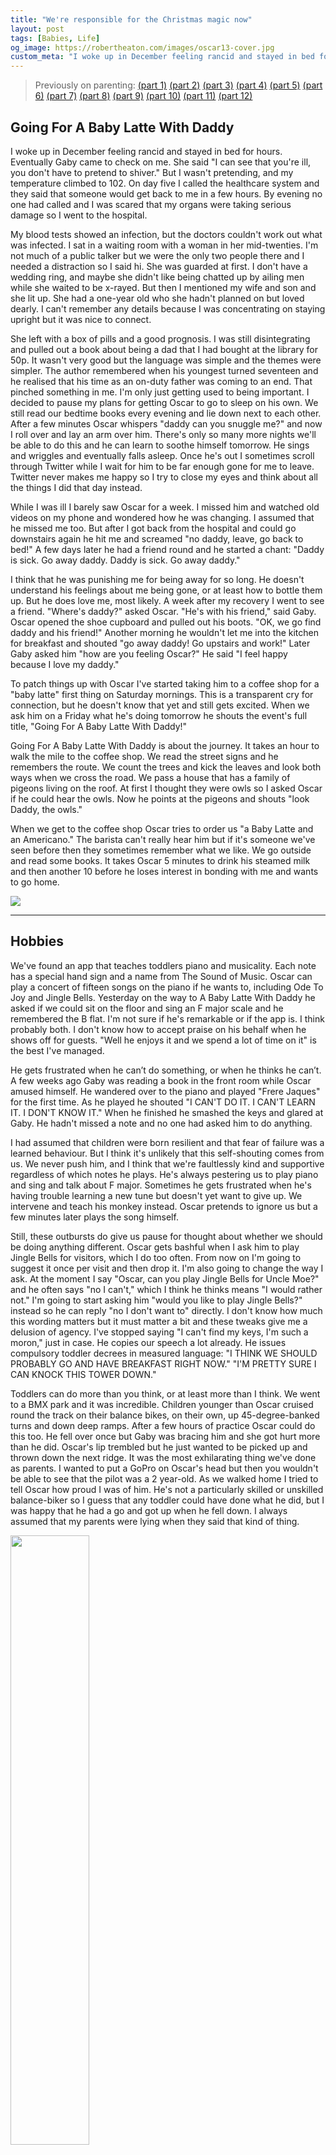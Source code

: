 ```yaml
---
title: "We're responsible for the Christmas magic now"
layout: post
tags: [Babies, Life]
og_image: https://robertheaton.com/images/oscar13-cover.jpg
custom_meta: "I woke up in December feeling rancid and stayed in bed for hours. Eventually Gaby came to check on me."
---
```

> Previously on parenting:
> [(part 1)](/2019/06/17/childbirth-a-fathers-eye-view/)
> [(part 2)](/2019/06/30/1-month-of-parenthood/)
> [(part 3)](/2019/08/25/parenthood-3-oscar-heaton-quarterly-baby-review/)
> [(part 4)](/2019/10/10/parenthood-4-untitled-potato-portrait/)
> [(part 5)](/2020/01/06/parenthood-5-great-cement-ideas-that-will-make-your-partner-happy/)
> [(part 6)](/2020/03/02/parenthood-6-re-rolling-the-dice/)
> [(part 7)](/2020/05/13/parenthood-7-the-coronavirus-and-happy-birthday-edition/)
> [(part 8)](/married-with-kids/)
> [(part 9)](/all-your-friends-are-weirdos-too/)
> [(part 10)](/another-family-without-a-backstory/)
> [(part 11)](/height-2-10-occupation-baby/)
> [(part 12)](/theyll-have-to-do/)

## Going For A Baby Latte With Daddy

I woke up in December feeling rancid and stayed in bed for hours. Eventually Gaby came to check on me. She said "I can see that you're ill, you don't have to pretend to shiver." But I wasn't pretending, and my temperature climbed to 102. On day five I called the healthcare system and they said that someone would get back to me in a few hours. By evening no one had called and I was scared that my organs were taking serious damage so I went to the hospital.

My blood tests showed an infection, but the doctors couldn't work out what was infected. I sat in a waiting room with a woman in her mid-twenties. I'm not much of a public talker but we were the only two people there and I needed a distraction so I said hi. She was guarded at first. I don't have a wedding ring, and maybe she didn't like being chatted up by ailing men while she waited to be x-rayed. But then I mentioned my wife and son and she lit up. She had a one-year old who she hadn't planned on but loved dearly. I can't remember any details because I was concentrating on staying upright but it was nice to connect.

She left with a box of pills and a good prognosis. I was still disintegrating and pulled out a book about being a dad that I had bought at the library for 50p. It wasn't very good but the language was simple and the themes were simpler. The author remembered when his youngest turned seventeen and he realised that his time as an on-duty father was coming to an end. That pinched something in me. I'm only just getting used to being important. I decided to pause my plans for getting Oscar to go to sleep on his own. We still read our bedtime books every evening and lie down next to each other. After a few minutes Oscar whispers "daddy can you snuggle me?" and now I roll over and lay an arm over him. There's only so many more nights we'll be able to do this and he can learn to soothe himself tomorrow. He sings and wriggles and eventually falls asleep. Once he's out I sometimes scroll through Twitter while I wait for him to be far enough gone for me to leave. Twitter never makes me happy so I try to close my eyes and think about all the things I did that day instead.

While I was ill I barely saw Oscar for a week. I missed him and watched old videos on my phone and wondered how he was changing. I assumed that he missed me too. But after I got back from the hospital and could go downstairs again he hit me and screamed "no daddy, leave, go back to bed!" A few days later he had a friend round and he started a chant: "Daddy is sick. Go away daddy. Daddy is sick. Go away daddy."

I think that he was punishing me for being away for so long. He doesn't understand his feelings about me being gone, or at least how to bottle them up. But he does love me, most likely. A week after my recovery I went to see a friend. "Where's daddy?" asked Oscar. "He's with his friend," said Gaby. Oscar opened the shoe cupboard and pulled out his boots. "OK, we go find daddy and his friend!" Another morning he wouldn't let me into the kitchen for breakfast and shouted "go away daddy! Go upstairs and work!" Later Gaby asked him "how are you feeling Oscar?" He said "I feel happy because I love my daddy."

To patch things up with Oscar I've started taking him to a coffee shop for a "baby latte" first thing on Saturday mornings. This is a transparent cry for connection, but he doesn't know that yet and still gets excited. When we ask him on a Friday what he's doing tomorrow he shouts the event's full title, "Going For A Baby Latte With Daddy!"

Going For A Baby Latte With Daddy is about the journey. It takes an hour to walk the mile to the coffee shop. We read the street signs and he remembers the route. We count the trees and kick the leaves and look both ways when we cross the road. We pass a house that has a family of pigeons living on the roof. At first I thought they were owls so I asked Oscar if he could hear the owls. Now he points at the pigeons and shouts "look Daddy, the owls."

When we get to the coffee shop Oscar tries to order us "a Baby Latte and an Americano." The barista can't really hear him but if it's someone we've seen before then they sometimes remember what we like. We go outside and read some books. It takes Oscar 5 minutes to drink his steamed milk and then another 10 before he loses interest in bonding with me and wants to go home.

<img src="/images/oscar13-cover.jpg" />

----

## Hobbies

We've found an app that teaches toddlers piano and musicality. Each note has a special hand sign and a name from The Sound of Music. Oscar can play a concert of fifteen songs on the piano if he wants to, including Ode To Joy and Jingle Bells. Yesterday on the way to A Baby Latte With Daddy he asked if we could sit on the floor and sing an F major scale and he remembered the B flat. I'm not sure if he's remarkable or if the app is. I think probably both. I don't know how to accept praise on his behalf when he shows off for guests. "Well he enjoys it and we spend a lot of time on it" is the best I've managed.

He gets frustrated when he can’t do something, or when he thinks he can’t. A few weeks ago Gaby was reading a book in the front room while Oscar amused himself. He wandered over to the piano and played "Frere Jaques" for the first time. As he played he shouted "I CAN'T DO IT. I CAN'T LEARN IT. I DON'T KNOW IT." When he finished he smashed the keys and glared at Gaby. He hadn't missed a note and no one had asked him to do anything.

I had assumed that children were born resilient and that fear of failure was a learned behaviour. But I think it's unlikely that this self-shouting comes from us. We never push him, and I think that we're faultlessly kind and supportive regardless of which notes he plays. He's always pestering us to play piano and sing and talk about F major. Sometimes he gets frustrated when he's having trouble learning a new tune but doesn't yet want to give up. We intervene and teach his monkey instead. Oscar pretends to ignore us but a few minutes later plays the song himself.

Still, these outbursts do give us pause for thought about whether we should be doing anything different. Oscar gets bashful when I ask him to play Jingle Bells for visitors, which I do too often. From now on I'm going to suggest it once per visit and then drop it. I'm also going to change the way I ask. At the moment I say "Oscar, can you play Jingle Bells for Uncle Moe?" and he often says "no I can't," which I think he thinks means "I would rather not." I'm going to start asking him "would you like to play Jingle Bells?" instead so he can reply "no I don't want to" directly. I don't know how much this wording matters but it must matter a bit and these tweaks give me a delusion of agency. I've stopped saying "I can't find my keys, I'm such a moron," just in case. He copies our speech a lot already. He issues compulsory toddler decrees in measured language: "I THINK WE SHOULD PROBABLY GO AND HAVE BREAKFAST RIGHT NOW." "I'M PRETTY SURE I CAN KNOCK THIS TOWER DOWN."

Toddlers can do more than you think, or at least more than I think. We went to a BMX park and it was incredible. Children younger than Oscar cruised round the track on their balance bikes, on their own, up 45-degree-banked turns and down deep ramps. After a few hours of practice Oscar could do this too. He fell over once but Gaby was bracing him and she got hurt more than he did. Oscar's lip trembled but he just wanted to be picked up and thrown down the next ridge. It was the most exhilarating thing we've done as parents. I wanted to put a GoPro on Oscar's head but then you wouldn't be able to see that the pilot was a 2 year-old. As we walked home I tried to tell Oscar how proud I was of him. He's not a particularly skilled or unskilled balance-biker so I guess that any toddler could have done what he did, but I was happy that he had a go and got up when he fell down. I always assumed that my parents were lying when they said that kind of thing.

<img src="/images/oscar13-bike.png" width="50%" />

We've been playing more chess and have been learning how to set up the pieces. Oscar usually gets it half-right. He uses the chess set as a vehicle for dorky jokes. We start by lining up the pawns, and sometimes he assembles them on the fourth or fifth rank while giggling wildly. "I'm putting the pawns on a silly row!" Yes that's very funny son, but could you please put them in front of the rooks and show off properly for the camera?

----

## Sophie is my best friend

Regular readers will recall that a wonderful nanny called Francesca has been looking after Oscar and his best friend Sophie for two days a week. Francesca has gone back to her home country for a few months, and while she's away we're splitting her days with Sophie's parents. We met Sophie and her parents a year ago at a parent meetup that Gaby organised in the depths of lockdown when we felt sad and cold and alone, and we've since become great friends.

Sophie likes me, so when she arrives at our house I take off her boots and get a firm cuddle. At first Oscar didn't like it when Sophie hugged me or Gaby. Now he's learning to share us, but he still often starts the day by announcing "I'm not going to share any of my toys." When Sophie tries to pick up a train or read a book he barrels across the room to smack it out of her hand. Some days I don't want to leave them alone in case he pushes her over.

But Oscar also likes Sophie and loves having her around. He struggles with the tension between love and animosity for the same person. Sometimes he gets really angry and malfunctions and collapses in a heap on the floor. Despite this, one evening he announced to me "I'm a duck, you're a goose, Sophie is my best friend." Another day we went to the BMX track and when we got there Oscar said "I feel sad. Because Sophie isn't here." When the red rage lifts Oscar is good at asking Sophie if she would consent to a hug. Sophie is good at saying no, and Oscar is good at respecting her wishes. "Oh OK! Daddy, Sophie said no!"

Sometimes they do play beautifully together, and I hope that the difficult bits aren't too distressing for Sophie. For now I think it's all normal toddler behaviour, but it's still hard to watch. I think Oscar is a beautiful person, but when he gets vicious I lose some respect for him for a few hours, which can't be a helpful way to feel about your two year-old. Gaby says she feels the same, which surprised me.

I've had a lot of practice mediating arguments between Oscar and Sophie, but I don't know how to intervene with other children. I'm not sure what lessons I'm trying to teach my own toddler. It seems reckless to try to teach them to someone else's. I'm also not sure how much responsibility I should take on for the children of new parent friends. We went on a first playdate to the BMX track with one of Oscar's pre-school classmates and his older brother. At one point the other kid's parents were occupied with their 8 year-old. Oscar's friend dragged his scooter to the lip of the steep drop at the start of the track. "Want to ride!" he said. He looked like he was prepared to go it alone if necessary. I wasn't sure what the protocol was, but decided to grip his handlebars and take him on a lap myself.

----

## Monkey business

I see Oscar becoming a little boy. His emotions are starting to resemble reasonable concerns that we can take seriously and engage with. He tells us how he feels, which is good, but then he uses our own principles against us. When we brush his teeth he screams "I feel frustrated, please don't do that, it's not kind!" His teeth need brushing, but if he really doesn't want to go to the park then maybe we should  sometimes consider staying in. If he doesn't want to be cuddled and kissed then we should leave him alone. Maybe he genuinely doesn't want to wear the red shirt and the green shirt is clean and just as warm and there's no harm in letting him win this round.

I have less tolerance for monkey business than Gaby. I'm more likely to snatch things from Oscar when he won't give them back or to haul him upstairs when he won't go to bed. Gaby has been chiding me to only use force when there's an immediate danger or if all reason has failed. I'm grateful that she does this because I think she's right and it must be hard work to keep reminding me in tense situations. It's normal and not my fault that Oscar snatches from Sophie, but it's still good hygiene for us to model ourselves the behaviour that we'd like from him.

Spending all day debating with a toddler is exhausting. How do we judge when negotiations have irretrievably broken down? What should we do if he's ripping a leaf off a house plant? What if he's got a loose grip on a poorly-sealed, large bag of walnuts? What if we're late for pre-school, but they don't mind and we don't have any early meetings to get back for? What if he has a phone? What if he has a phone and is standing next to a toilet? I'm not trying to treat Oscar how I would an adult, but where possible I would like to treat him how I would an eight-year old. I don't think it's good for him to feel too powerful, but it's also not good for him to feel powerless. Sometimes you have to be willing to let the walnuts spill, even if you saw it coming and could have prevented it. I find this a difficult habit to change because I just want us to execute our plans as efficiently as we used to.

Some of my child-curious friends worry whether they'd be able to unconditionally love a child if they didn't get on together. I didn't think about this before we had Oscar, and now that we have him I worry that my affection might be contingent on him being so easy to love, for now. Calm down man! Take the love and run! On the first business day of 2022 I went for a walk and saw a ten-year old in school uniform clinging to his front door and screaming "daddy I hate it, please don't make me go daddy." What would I do? I wondered. The time for daddy to listen and understand was yesterday or tonight. Daddy wasn't shouting back but he was in a suit and tie and probably had a big presentation in an hour.

## Division of labour

Gaby looks after Oscar more than I do because I have dreams and health problems. She says that her Oscar bucket is nearly infinite. Mine only comfortably holds half a day, sometimes less, sometimes more.

But I know all our routines, I know where everything is, I have phone numbers for all our childcare. If Gaby went out for the day then I could execute a fun and stimulating day on my own. If she went away for a week then I'd be tired but fine. If she went away for a quarter for some reason then things might start to fall apart.

Gaby does the vast majority of our planning and research. She found out when we needed to start brushing Oscar's teeth; she noticed when his teeth were stained where we hadn't brushed enough; she thinks about hobbies that he might enjoy; she looks into strategies to help regulate his aggression towards his friends; she found out when he starts school and when we should start looking into how it works.

She realised that we're responsible for the Christmas magic now. 2020 was our first Christmas in our own home and it was dismal. We had just moved in, COVID restrictions were grim, and we didn't try. We got a small tree that did its best and not much else. This upset Gaby more than she expected. She felt that we owed Oscar festivities, and that by default the job of making a fuss always fell to her. I saw what she meant. In 2021 we got a bigger tree, some baubles, some knick-knacks, and two strings of lights.

We've talked openly about these disparities. I think that the nuts and bolts of parenthood are important but I find them incredibly boring. This isn't a defence; Gaby doesn't find them interesting either, other than in their relation to her son. She feels an all-consuming responsibility for Oscar in a way that I don't seem to. There's something societal in that, I think.

She says that our split is good enough the way it is, but she would still appreciate it if I took on more core duties. She thinks that Oscar will age into me and my interests, which is true but not the point. I'm reading about educational theory for my work on teaching computer programming, and I'm sure that I'll be able to apply many of the techniques to Oscar when he's older. But reading stimulating books that you wanted to read anyway won't help with hanging up party ribbons or booking swimming lessons. It's easy and visible to change nappies and do bedtimes. I find it much harder to develop full, shared situational awareness.

I just re-read the above section and I think that I'm judging myself too harshly and adhering too closely to the modern mark scheme. I do wonder how long it will be until my parenting is seen as affectionate and well-meaning but a product of my time. But last weekend Oscar was puttering around in the front room. He said "I'm pretending to be a daddy." Gaby asked him what a daddy does. "He cooks and cleans and helps people eat and brushes their teeth." Daddy's alright.

<img src="/images/oscar13-coffee.jpg" width="50%" />
